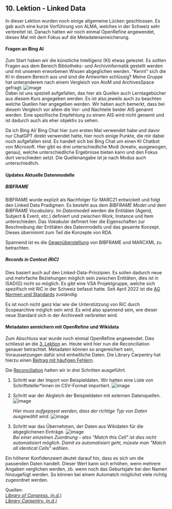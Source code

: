 ## 10. Lektion - Linked Data
In dieser Lektion wurden noch einige allgemeine Lücken geschlossen. Es gab auch eine kurze Vorführung von ALMA, welches in der Schweiz sehr verbreitet ist. Danach hatten wir noch einmal OpenRefine angewendet, dieses Mal mit dem Fokus auf die Metadatenanreicherung.

#### Fragen an Bing AI
Zum Start haben wir die künstliche Intelligenz (KI) etwas getestet. Es sollten Fragen aus dem Bereich Bibliotheks- und Archivinformatik gestellt werden und mit unserem erworbenen Wissen abgeglichen werden. "Kennt" sich die KI in diesem Bereich aus und sind die Antworten schlüssig?
Meine Gruppe hat unteranderem nach einem Vergleich von AtoM und ArchivesSpace gefragt:
![image](https://github.com/blaettmartin/Lerntagebuch_BAIN/assets/90840517/eb299a8d-4a0e-4df0-9f21-abbf438fe782)  
Dabei ist uns speziell aufgefallen, das hier als Quellen auch Lerntagebücher aus diesem Kurs angegeben werden. Es ist also jeweils auch zu beachten welche Quellen hier angegeben werden. Wir haben auch bemerkt, dass bei diesem Vergleich vor allem die Vor- und Nachteile beider AIS genannt werden. Eine spezifische Empfehlung zu einem AIS wird nicht genannt und ist dadurch auch als eher objektiv zu sehen. 

Da ich Bing AI/ Bing Chat hier zum ersten Mal verwendet habe und davor nur ChatGPT direkt verwendet hatte, hier noch einige Punkte, die mir dabei noch aufgefallen sind. Es handelt sich bei Bing Chat um einen KI Chatbot von Microsoft. Hier gibt es drei unterschiedliche Modi (kreativ, ausgewogen, genau), welche unterschiedliche Ergebnisse bieten kann und den Fokus dort verschieden setzt. Die Quellenangabe ist je nach Modus auch unterschiedlich.


#### Updates Aktuelle Datenmodelle
##### BIBFRAME
BIBFRAME wurde explizit als Nachfolger für MARC21 entwickelt und folgt den Linked Data Pradigmen. Es besteht aus dem _BIBFRAME Model_ und dem _BIBFRAME Vocabulary_. Im _Datenmodell_ werden die Entitäten (Agend, Subject & Event, etc.) definiert und zwischen Work, Instance und Item unterschieden. Das _Vokabular_ definiert hier die Eigenschaften zur Beschreibung der Entitäten des Datenmodells und das gesamte Konzept. Dieses übernimmt zum Teil die Konzepte von RDA.

Spannend ist es die [Gegenüberstellung](https://id.loc.gov/tools/bibframe/comparebf-lccn/2018958785.xml) von BIBFRAME und MARCXML zu betrachten. 
##### Records in Context (RiC)
Dies basiert auch auf den Linked-Data-Prinzipien. Es sollen dadurch neue und mehrfache Beziehungen möglich sein zwischen Entitäten, dies ist in ISAD(G) nicht so möglich. Es gibt eine VSA Projektgruppe, welche sich spezifisch mit RiC in der Schweiz befasst hatte. Seit April 2022 ist die [AG Normen und Standards](https://vsa-aas.ch/ressourcen/normen-und-standards/records-in-contexts/) zuständig.  

Es ist noch nicht ganz klar wie die Unterstützung von RiC durch Scopearchive möglich sein wird. Es wird also spannend sein, wie dieser neue Standard sich in der Archivwelt verbreiten wird.

#### Metadaten anreichern mit OpenRefine und Wikidata
Zum Abschluss war wurde noch einmal OpenRefine angewendet. Dies schliesst an die [3. Lektion](https://blaettmartin.github.io/Lerntagebuch_BAIN/Inhalte/3.Lektion.html) an. Heute wird hier nun die Reconciliation genauer betrachtet. Metadaten können so angereichert sein, Voraussetzungen dafür sind einheitliche Daten. Die Library Carpentry hat hierzu einen [Beitrag mit häufigen Fehlern](https://librarycarpentry.org/lc-spreadsheets/02-common-mistakes.html#metadata).  

Die [Reconciliation](https://openrefine.org/docs/manual/reconciling#sources) hatten wir in drei Schritten ausgeführt.

1. Schritt war der Import von Beispieldaten. Wir hatten eine Liste von Schriftsteller*innen im CSV-Format importiert.
![image](https://github.com/blaettmartin/Lerntagebuch_BAIN/assets/90840517/14318a1b-8448-4bba-b74a-6a902c8a4582)  

2. Schritt war der Abgleich der Beispieldaten mit externen Datenquellen.
   ![image](https://github.com/blaettmartin/Lerntagebuch_BAIN/assets/90840517/bfdc05a7-32b9-4ede-9985-907c0b0ddc09)  

   _Hier muss aufgepasst werden, dass der richtige Typ von Daten ausgewählt wird._
   ![image](https://github.com/blaettmartin/Lerntagebuch_BAIN/assets/90840517/bd7fa936-8dcc-4361-8c19-0d816266ca42)  

3. Schritt war das Übernehmen, der Daten aus Wikidaten für die abgeglichenen Einträge.
   ![image](https://github.com/blaettmartin/Lerntagebuch_BAIN/assets/90840517/f2a77dcd-0177-45d6-bf4b-d902bf0de636)  
   _Bei einer einzelnen Zuordnung - also "Match this Cell" ist dies nicht automatisiert möglich. Damit es automatisiert geht, müsste man "Match all identical Cells" wählen._

Ein höherer Konfidenzwert deutet darauf hin, dass es sich um die passenden Daten handelt. Dieser Wert kann sich erhöhen, wenn mehrere Angaben verglichen werden, zb. wenn noch das Geburtsjahr bei den Namen hinzugefügt werden. So können bei einem Automatch möglichst viele richtig zugeordnet werden.  


Quellen:  
_[Library of Congress. (n.d.)](https://www.loc.gov/bibframe/)_  
_[Library Carpentry. (n.d.)](https://librarycarpentry.org/lc-spreadsheets/aio.html)_


